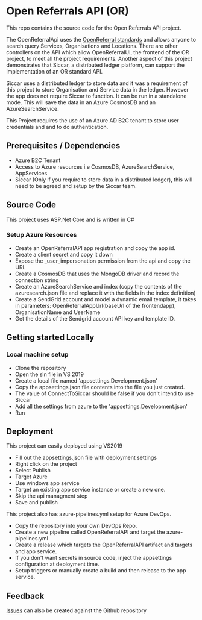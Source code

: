 
# Open Referrals API (OR)
This repo contains the source code for the Open Referrals API project.

The OpenReferralApi uses the [OpenReferral standards](https://openreferraluk.org/) and allows anyone to search query Services, Organisations and Locations.
There are other controllers on the API which allow OpenReferralUI, the frontend of the OR project,
to meet all the project requirements.
Another aspect of this project demonstrates that Siccar, a distributed ledger platform,
can support the implementation of an OR standard API.


Siccar uses a distributed ledger to store data and it was a requirement of this project to store Organisation and Service data in the ledger.
However the app does not require Siccar to function. It can be run in a standalone mode.
This will save the data in an Azure CosmosDB and an AzureSearchService.

This Project requires the use of an Azure AD B2C tenant to store user credentials and 
and to do authentication.  

## Prerequisites / Dependencies
 - Azure B2C Tenant
 - Access to Azure resources i.e CosmosDB, AzureSearchService, AppServices
 - Siccar (Only if you require to store data in a distributed ledger), this will need to be agreed and setup by the Siccar team.

## Source Code
This project uses ASP.Net Core and is written in C#

### Setup Azure Resources
- Create an OpenReferralAPI app registration and copy the app id.
- Create a client secret and copy it down
- Expose the _user_impersonation permission from the api and copy the URI.
- Create a CosmosDB that uses the MongoDB driver and record the connection string
- Create an AzureSearchService and index (copy the contents of the azuresearch.json file and replace it with the fields in the index definition)
- Create a SendGrid account and model a dynamic email template, it takes in parameters: OpenReferralAppUrl(baseUrl of the frontendapp), OrganisationName and UserName
- Get the details of the Sendgrid account API key and template ID.

## Getting started Locally

### Local machine setup
- Clone the repository
- Open the sln file in VS 2019
- Create a local file named 'appsettings.Development.json'
- Copy the appsettings.json file contents into the file you just created.
- The value of ConnectToSiccar should be false if you don't intend to use Siccar
- Add all the settings from azure to the 'appsettings.Development.json'
- Run

## Deployment
This project can easily deployed using VS2019

 - Fill out the appsettings.json file with deployment settings
 - Right click on the project
 - Select Publish
 - Target Azure
 - Use windows app service
 - Target an existing app service instance or create a new one.
 - Skip the api managment step
 - Save and publish

  This project also has azure-pipelines.yml setup for Azure DevOps.
 
 - Copy the repository into your own DevOps Repo.
 - Create a new pipeline called OpenReferralAPI and target the azure-pipelines.yml
 - Create a release which targets the OpenReferralAPI artifact and targets and app service.
 - If you don't want secrets in source code, inject the appsettings configuration at deployment time.
 - Setup triggers or manually create a build and then release to the app service.

 ## Feedback
[Issues](https://github.com/siccar/referrals-api/issues) can also be created against the Github repository 
